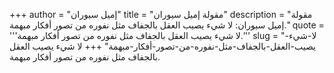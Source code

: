 +++
author = "إميل سيوران"
title = "مقولة إميل سيوران"
description = "مقولة إميل سيوران: لا شيء يصيب العقل بالجفاف مثل نفوره من تصور أفكار مبهمة."
quote = '''لا شيء يصيب العقل بالجفاف مثل نفوره من تصور أفكار مبهمة.''' 
slug = "لا-شيء-يصيب-العقل-بالجفاف-مثل-نفوره-من-تصور-أفكار-مبهمة"
+++
لا شيء يصيب العقل بالجفاف مثل نفوره من تصور أفكار مبهمة.
